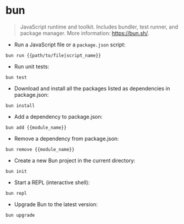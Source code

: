 # bun

> JavaScript runtime and toolkit.
> Includes bundler, test runner, and package manager.
> More information: <https://bun.sh/>.

- Run a JavaScript file or a `package.json` script:

`bun run {{path/to/file|script_name}}`

- Run unit tests:

`bun test`

- Download and install all the packages listed as dependencies in package.json:

`bun install`

- Add a dependency to package.json:

`bun add {{module_name}}`

- Remove a dependency from package.json:

`bun remove {{module_name}}`

- Create a new Bun project in the current directory:

`bun init`

- Start a REPL (interactive shell):

`bun repl`

- Upgrade Bun to the latest version:

`bun upgrade`
